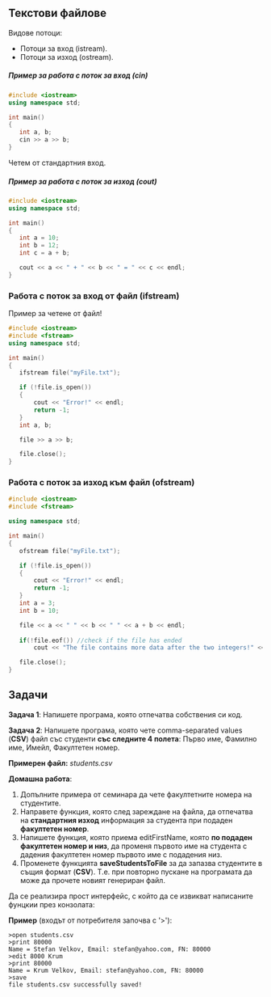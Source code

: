 ##  Текстови файлове
Видове потоци:
 - Потоци за вход (istream).
 - Потоци за изход (ostream).

#####  Пример за работа с поток за вход (cin)
 ```c++
#include <iostream>
using namespace std;

int main()
{
	int a, b;
	cin >> a >> b;
}
 ```
 Четем от стандартния вход.

#####  Пример за работа с поток за изход (cout)
 ```c++
#include <iostream>
using namespace std;

int main()
{
	int a = 10;
	int b = 12;
	int c = a + b;

	cout << a << " + " << b << " = " << c << endl;
}
 ```
	
### Работа с поток за вход от файл (ifstream)
Пример за четене от файл!
 ```c++
#include <iostream>
#include <fstream>
using namespace std;

int main()
{
	ifstream file("myFile.txt");

	if (!file.is_open())
	{
		cout << "Error!" << endl;
		return -1;
	}
	int a, b;

	file >> a >> b;

	file.close();
}
```
### Работа с поток за изход към файл (ofstream)
   
 ```c++
#include <iostream>
#include <fstream>

using namespace std;

int main()
{
	ofstream file("myFile.txt");

	if (!file.is_open())
	{
		cout << "Error!" << endl;
		return -1;
	}
	int a = 3;
	int b = 10;

	file << a << " " << b << " " << a + b << endl;
	
	if(!file.eof()) //check if the file has ended
		cout << "The file contains more data after the two integers!" << endl;

	file.close();
}
 ```
 ##  Задачи
 
**Задача 1**: Напишете програма, която отпечатва собствения си код.

**Задача 2**: Напишете програма,  която чете comma-separated values (**CSV**) файл със студенти **със следните 4 полета**: Първо име, Фамилно име, Имейл, Факултетен номер.

**Примерен файл:** *students.csv*

**Домашна работа**:

 1. Допълните примера от семинара да чете факултетните номера на студентите.
2. Направете функция, която след зареждане на файла, да отпечатва на **стандартния изход** информация за студента при подаден **факултетен номер**.
3.  Напишете функция, която приема editFirstNamе, която **по подаден факултетен номер  и низ**, да променя първото име на студента с дадения факултетен номер първото име с подадения низ.
4.  Променете функцията **saveStudentsToFile** за да запазва студентите в същия формат (**CSV**). Т.е. при повторно пускане на програмата да може да прочете новият генериран файл.


Да се реализира прост интерфейс, с който да се извикват написаните фунцкии през конзолата:

**Пример** (входът от потребителя започва с '>'):

 ```
>open students.csv
>print 80000
Name = Stefan Velkov, Email: stefan@yahoo.com, FN: 80000
>edit 8000 Krum
>print 80000
Name = Krum Velkov, Email: stefan@yahoo.com, FN: 80000
>save
file students.csv successfully saved!
```
